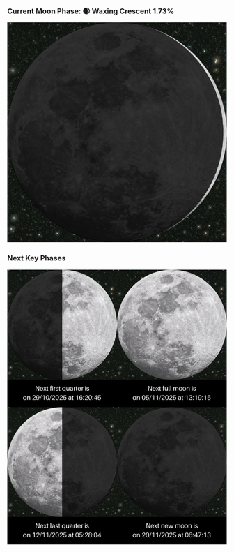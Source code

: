 ### Current Moon Phase: 🌒 Waxing Crescent 1.73%
![Moon Phase](moonphase.png)
### Next Key Phases
![Gallery](gallery.png)